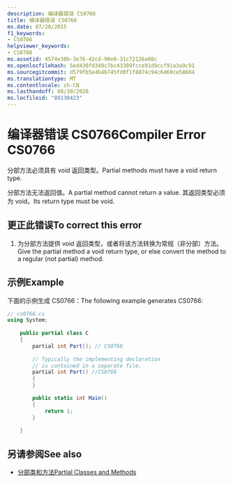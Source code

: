 ```yaml
---
description: 编译器错误 CS0766
title: 编译器错误 CS0766
ms.date: 07/20/2015
f1_keywords:
- CS0766
helpviewer_keywords:
- CS0766
ms.assetid: 4574e30b-3e76-42cd-90e8-31c72126a08c
ms.openlocfilehash: 5ed430fd349c7bc43309fcce91d9ccf91a3a9c91
ms.sourcegitcommit: d579fb5e4b46745fd0f1f8874c94c6469ce58604
ms.translationtype: MT
ms.contentlocale: zh-CN
ms.lasthandoff: 08/30/2020
ms.locfileid: "89130423"
---
```

# <a name="compiler-error-cs0766"></a><span data-ttu-id="ed23b-103">编译器错误 CS0766</span><span class="sxs-lookup"><span data-stu-id="ed23b-103">Compiler Error CS0766</span></span>
<span data-ttu-id="ed23b-104">分部方法必须具有 void 返回类型。</span><span class="sxs-lookup"><span data-stu-id="ed23b-104">Partial methods must have a void return type.</span></span>  
  
 <span data-ttu-id="ed23b-105">分部方法无法返回值。</span><span class="sxs-lookup"><span data-stu-id="ed23b-105">A partial method cannot return a value.</span></span> <span data-ttu-id="ed23b-106">其返回类型必须为 void。</span><span class="sxs-lookup"><span data-stu-id="ed23b-106">Its return type must be void.</span></span>  
  
## <a name="to-correct-this-error"></a><span data-ttu-id="ed23b-107">更正此错误</span><span class="sxs-lookup"><span data-stu-id="ed23b-107">To correct this error</span></span>  
  
1. <span data-ttu-id="ed23b-108">为分部方法提供 void 返回类型，或者将该方法转换为常规（非分部）方法。</span><span class="sxs-lookup"><span data-stu-id="ed23b-108">Give the partial method a void return type, or else convert the method to a regular (not partial) method.</span></span>  
  
## <a name="example"></a><span data-ttu-id="ed23b-109">示例</span><span class="sxs-lookup"><span data-stu-id="ed23b-109">Example</span></span>  
 <span data-ttu-id="ed23b-110">下面的示例生成 CS0766：</span><span class="sxs-lookup"><span data-stu-id="ed23b-110">The following example generates CS0766:</span></span>  
  
```csharp  
// cs0766.cs  
using System;  
  
    public partial class C  
    {  
        partial int Part(); // CS0766  
  
        // Typically the implementing declaration  
        // is contained in a separate file.  
        partial int Part() //CS0766  
        {  
        }  
  
        public static int Main()  
        {  
            return 1;  
        }  
  
    }  
```  
  
## <a name="see-also"></a><span data-ttu-id="ed23b-111">另请参阅</span><span class="sxs-lookup"><span data-stu-id="ed23b-111">See also</span></span>

- [<span data-ttu-id="ed23b-112">分部类和方法</span><span class="sxs-lookup"><span data-stu-id="ed23b-112">Partial Classes and Methods</span></span>](../programming-guide/classes-and-structs/partial-classes-and-methods.md)
